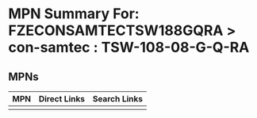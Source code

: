



# MPN Summary For: FZECONSAMTECTSW188GQRA > con-samtec : TSW-108-08-G-Q-RA

## MPNs
  

|MPN|Direct Links|Search Links|
| :--- | :--- | :--- |
||||
